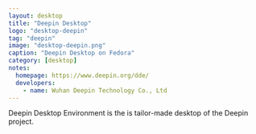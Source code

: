 ```yaml
---
layout: desktop
title: "Deepin Desktop"
logo: "desktop-deepin"
tag: "deepin"
image: "desktop-deepin.png"
caption: "Deepin Desktop on Fedora"
category: [desktop]
notes:
  homepage: https://www.deepin.org/dde/
  developers:
    - name: Wuhan Deepin Technology Co., Ltd
---
```


Deepin Desktop Environment is the is tailor-made desktop of the Deepin project.
